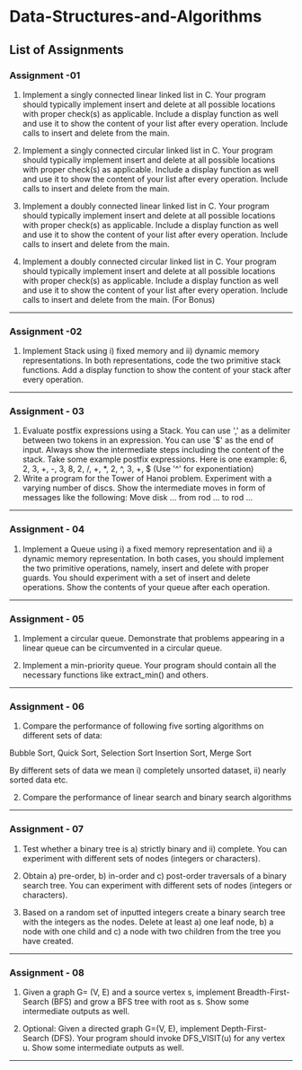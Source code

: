 # Data-Structures-and-Algorithms

## List of Assignments
### Assignment -01
1.	Implement a singly connected linear linked list in C. Your program should typically implement insert and delete at all possible locations with proper check(s) as applicable. Include a display function as well and use it to show the content of your list after every operation. Include calls to insert and delete from the main. 

2.	Implement a singly connected circular linked list in C. Your program should typically implement insert and delete at all possible locations with proper check(s) as applicable. Include a display function as well and use it to show the content of your list after every operation. Include calls to insert and delete from the main. 

3.	Implement a doubly connected linear linked list in C. Your program should typically implement insert and delete at all possible locations with proper check(s) as applicable. Include a display function as well and use it to show the content of your list after every operation. Include calls to insert and delete from the main. 

4.	Implement a doubly connected circular linked list in C. Your program should typically implement insert and delete at all possible locations with proper check(s) as applicable. Include a display function as well and use it to show the content of your list after every operation. Include calls to insert and delete from the main. (For Bonus)
---
### Assignment -02
1.	Implement Stack using i) fixed memory and ii) dynamic memory representations. In both representations, code the two primitive stack functions. Add a display function to show the content of your stack after every operation. 
---
### Assignment - 03
1.	Evaluate postfix expressions using a Stack. You can use ',' as a delimiter between two tokens in an expression. You can use '$' as the end of input. Always show the intermediate steps including the content of the stack. Take some example postfix expressions. Here is one example:
6, 2, 3, +, -, 3, 8, 2, /, +, *, 2, ^, 3, +, $
(Use '^' for exponentiation)
2.	Write a program for the Tower of Hanoi problem. Experiment with a varying number of discs. Show the intermediate moves in form of messages like the following:
    Move disk ... from rod ... to rod ...
---
### Assignment - 04
1.	Implement a Queue using i) a fixed memory representation and ii) a dynamic memory representation. In both cases, you should implement the two primitive operations, namely, insert and delete with proper guards. You should experiment with a set of insert and delete operations. Show the contents of your queue after each operation. 
---
### Assignment - 05
1.	Implement a circular queue. Demonstrate that problems appearing in a linear queue can be circumvented in a circular queue.

2.	Implement a min-priority queue. Your program should contain all the necessary functions like extract_min() and others.
---
### Assignment - 06
1.	Compare the performance of following five sorting algorithms on different sets of data:

Bubble Sort, Quick Sort, Selection Sort Insertion Sort, Merge Sort

By different sets of data we mean i) completely unsorted dataset, ii) nearly sorted data etc.

2.	Compare the performance of linear search and binary search algorithms  
---
### Assignment - 07
1.	Test whether a binary tree is a) strictly binary and ii) complete. You can experiment with different sets of nodes (integers or characters).

2.	Obtain a) pre-order, b) in-order and c) post-order traversals of a binary search tree.  You can experiment with different sets of nodes (integers or characters). 

3.	Based on a random set of inputted integers create a binary search tree with the integers as the nodes. Delete at least a) one leaf node, b) a  node with one child and c) a node with two children from the tree you  have created.
---
### Assignment - 08
1.	Given a graph G= (V, E) and a source vertex s, implement Breadth-First-Search (BFS) and grow a BFS tree with root as s. Show some intermediate outputs as well. 

2.	Optional:
Given a directed graph G=(V, E), implement Depth-First-Search (DFS). Your program should invoke DFS_VISIT(u) for any vertex u.  Show some intermediate outputs as well. 
---




